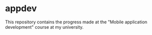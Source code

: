 # appdev

This repository contains the progress made at the "Mobile application development" course at my university.